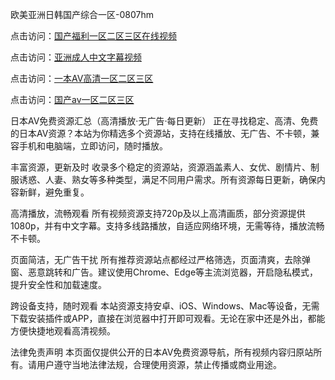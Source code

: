 欧美亚洲日韩国产综合一区-0807hm

点击访问：<a href="https://heiliaoxwd5i8.pages.dev">国产福利一区二区三区在线视频</a>

点击访问：<a href="https://heiliaoe8ajia.pages.dev">亚洲成人中文字幕视频</a>

点击访问：<a href="https://heiliaoxqkkct.pages.dev">一本AV高清一区二区三区</a>

点击访问：<a href="https://heiliaozj3tjd.pages.dev">国产av一区二区三区</a>


日本AV免费资源汇总（高清播放·无广告·每日更新）
正在寻找稳定、高清、免费的日本AV资源？本站为你精选多个资源站，支持在线播放、无广告、不卡顿，兼容手机和电脑端，立即访问，随时播放。

丰富资源，更新及时
收录多个稳定的资源站，资源涵盖素人、女优、剧情片、制服诱惑、人妻、熟女等多种类型，满足不同用户需求。所有资源每日更新，确保内容新鲜，避免重复。

高清播放，流畅观看
所有视频资源支持720p及以上高清画质，部分资源提供1080p，并有中文字幕。支持多线路播放，自适应网络环境，无需等待，播放流畅不卡顿。

页面简洁，无广告干扰
所有推荐资源站点都经过严格筛选，页面清爽，去除弹窗、恶意跳转和广告。建议使用Chrome、Edge等主流浏览器，开启隐私模式，提升安全性和加载速度。

跨设备支持，随时观看
本站资源支持安卓、iOS、Windows、Mac等设备，无需下载安装插件或APP，直接在浏览器中打开即可观看。无论在家中还是外出，都能方便快捷地观看高清视频。

法律免责声明
本页面仅提供公开的日本AV免费资源导航，所有视频内容归原站所有。请用户遵守当地法律法规，合理使用资源，禁止传播或商业用途。



<span style="display:none;">[Canonical link]( ）</span>
